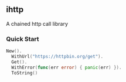 ## ihttp
A chained http call library

### Quick Start

```go
New().
  WithUrl("https://httpbin.org/get").
  Get().
  WithError(func(err error) { panic(err) }).
  ToString()
```

